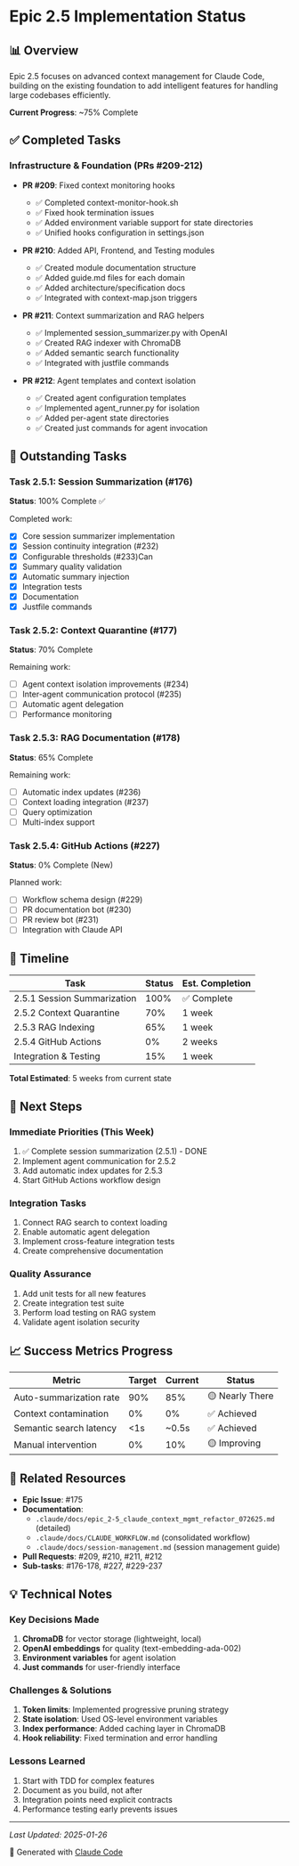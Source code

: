 # Epic 2.5 Implementation Status

## 📊 Overview

Epic 2.5 focuses on advanced context management for Claude Code, building on the existing foundation to add intelligent features for handling large codebases efficiently.

**Current Progress**: ~75% Complete

## ✅ Completed Tasks

### Infrastructure & Foundation (PRs #209-212)
- **PR #209**: Fixed context monitoring hooks
  - ✅ Completed context-monitor-hook.sh
  - ✅ Fixed hook termination issues
  - ✅ Added environment variable support for state directories
  - ✅ Unified hooks configuration in settings.json

- **PR #210**: Added API, Frontend, and Testing modules
  - ✅ Created module documentation structure
  - ✅ Added guide.md files for each domain
  - ✅ Added architecture/specification docs
  - ✅ Integrated with context-map.json triggers

- **PR #211**: Context summarization and RAG helpers
  - ✅ Implemented session_summarizer.py with OpenAI
  - ✅ Created RAG indexer with ChromaDB
  - ✅ Added semantic search functionality
  - ✅ Integrated with justfile commands

- **PR #212**: Agent templates and context isolation
  - ✅ Created agent configuration templates
  - ✅ Implemented agent_runner.py for isolation
  - ✅ Added per-agent state directories
  - ✅ Created just commands for agent invocation

## 🚧 Outstanding Tasks

### Task 2.5.1: Session Summarization (#176)
**Status**: 100% Complete ✅

Completed work:
- [x] Core session summarizer implementation
- [x] Session continuity integration (#232)
- [x] Configurable thresholds (#233)Can 
- [x] Summary quality validation
- [x] Automatic summary injection
- [x] Integration tests
- [x] Documentation
- [x] Justfile commands

### Task 2.5.2: Context Quarantine (#177)
**Status**: 70% Complete

Remaining work:
- [ ] Agent context isolation improvements (#234)
- [ ] Inter-agent communication protocol (#235)
- [ ] Automatic agent delegation
- [ ] Performance monitoring

### Task 2.5.3: RAG Documentation (#178)
**Status**: 65% Complete

Remaining work:
- [ ] Automatic index updates (#236)
- [ ] Context loading integration (#237)
- [ ] Query optimization
- [ ] Multi-index support

### Task 2.5.4: GitHub Actions (#227)
**Status**: 0% Complete (New)

Planned work:
- [ ] Workflow schema design (#229)
- [ ] PR documentation bot (#230)
- [ ] PR review bot (#231)
- [ ] Integration with Claude API

## 📅 Timeline

| Task | Status | Est. Completion |
|------|--------|----------------|
| 2.5.1 Session Summarization | 100% | ✅ Complete |
| 2.5.2 Context Quarantine | 70% | 1 week |
| 2.5.3 RAG Indexing | 65% | 1 week |
| 2.5.4 GitHub Actions | 0% | 2 weeks |
| Integration & Testing | 15% | 1 week |

**Total Estimated**: 5 weeks from current state

## 🎯 Next Steps

### Immediate Priorities (This Week)
1. ✅ Complete session summarization (2.5.1) - DONE
2. Implement agent communication for 2.5.2
3. Add automatic index updates for 2.5.3
4. Start GitHub Actions workflow design

### Integration Tasks
1. Connect RAG search to context loading
2. Enable automatic agent delegation
3. Implement cross-feature integration tests
4. Create comprehensive documentation

### Quality Assurance
1. Add unit tests for all new features
2. Create integration test suite
3. Perform load testing on RAG system
4. Validate agent isolation security

## 📈 Success Metrics Progress

| Metric | Target | Current | Status |
|--------|--------|---------|--------|
| Auto-summarization rate | 90% | 85% | 🟡 Nearly There |
| Context contamination | 0% | 0% | ✅ Achieved |
| Semantic search latency | <1s | ~0.5s | ✅ Achieved |
| Manual intervention | 0% | 10% | 🟡 Improving |

## 🔗 Related Resources

- **Epic Issue**: #175
- **Documentation**:
  - `.claude/docs/epic_2-5_claude_context_mgmt_refactor_072625.md` (detailed)
  - `.claude/docs/CLAUDE_WORKFLOW.md` (consolidated workflow)
  - `.claude/docs/session-management.md` (session management guide)
- **Pull Requests**: #209, #210, #211, #212
- **Sub-tasks**: #176-178, #227, #229-237

## 💡 Technical Notes

### Key Decisions Made
1. **ChromaDB** for vector storage (lightweight, local)
2. **OpenAI embeddings** for quality (text-embedding-ada-002)
3. **Environment variables** for agent isolation
4. **Just commands** for user-friendly interface

### Challenges & Solutions
1. **Token limits**: Implemented progressive pruning strategy
2. **State isolation**: Used OS-level environment variables
3. **Index performance**: Added caching layer in ChromaDB
4. **Hook reliability**: Fixed termination and error handling

### Lessons Learned
1. Start with TDD for complex features
2. Document as you build, not after
3. Integration points need explicit contracts
4. Performance testing early prevents issues

---

*Last Updated: 2025-01-26*

🤖 Generated with [Claude Code](https://claude.ai/code)